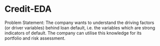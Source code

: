 # Credit-EDA

Problem Statement: The company wants to understand the driving factors (or driver variables) behind loan default, i.e. the variables which are strong indicators of default.  The company can utilise this knowledge for its portfolio and risk assessment.
